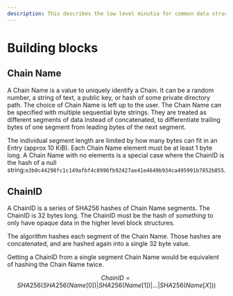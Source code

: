 ```yaml
---
description: This describes the low level minutia for common data structures.
---
```


# Building blocks

## Chain Name

A Chain Name is a value to uniquely identify a Chain. It can be a random number, a string of text, a public key, or hash of some private directory path. The choice of Chain Name is left up to the user. The Chain Name can be specified with multiple sequential byte strings. They are treated as different segments of data instead of concatenated, to differentiate trailing bytes of one segment from leading bytes of the next segment.

The individual segment length are limited by how many bytes can fit in an Entry \(approx 10 KiB\). Each Chain Name element must be at least 1 byte long. A Chain Name with no elements is a special case where the ChainID is the hash of a null string:`e3b0c44298fc1c149afbf4c8996fb92427ae41e4649b934ca495991b7852b855`.

## ChainID

A ChainID is a series of SHA256 hashes of Chain Name segments. The ChainID is 32 bytes long. The ChainID must be the hash of _something_ to only have opaque data in the higher level block structures.

The algorithm hashes each segment of the Chain Name. Those hashes are concatenated, and are hashed again into a single 32 byte value.

Getting a ChainID from a single segment Chain Name would be equivalent of hashing the Chain Name twice.

$$
ChainID = SHA256( SHA256(Name[0]) | SHA256(Name[1]) | ... | SHA256(Name[X]) )
$$

## 

